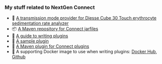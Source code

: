 

### My stuff related to NextGen Connect
- 🔌 [A transmission mode provider for Diesse Cube 30 Touch erythrocyte sedimentation rate analyzer](https://github.com/kpalang/mirth-transmissionmode-cube30touch)
- 📦 [A Maven repository for Connect jarfiles](https://nexus.kaurpalang.com/#browse/browse:maven-public:com%2Fmirth)
- 📖 [A guide to writing plugins](https://github.com/kpalang/mirth-plugin-guide)
- 🔌 [A sample plugin](https://github.com/kpalang/mirth-sample-plugin)
- 🔌 [A Maven plugin for Connect plugins](https://github.com/kpalang/mirth-plugin-maven-plugin)
- 🐳 A supporting Docker image to use when writing plugins: [Docker Hub](https://hub.docker.com/r/kpalang/connect/), [Github](https://github.com/kpalang/mirth-plugin-dev-docker)
